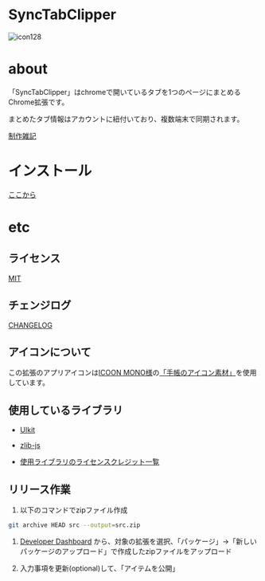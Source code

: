 # SyncTabClipper
![icon128](https://user-images.githubusercontent.com/1401147/77155751-59807c80-6ae1-11ea-8441-3d892eb15769.png)

# about

「SyncTabClipper」はchromeで開いているタブを1つのページにまとめるChrome拡張です。

まとめたタブ情報はアカウントに紐付いており、複数端末で同期されます。

[制作雑記](https://ik-fib.com/2020/03/synctabclipper/)

# インストール

[ここから](https://chrome.google.com/webstore/detail/synctabclipper/dlmommjngcoidankihhgklpoiknaabki)

# etc

## ライセンス

[MIT](https://github.com/ik11235/SyncTabClipper/blob/master/LICENSE)

## チェンジログ

[CHANGELOG](https://github.com/ik11235/SyncTabClipper/blob/master/CHANGELOG.md)

## アイコンについて

この拡張のアプリアイコンは[ICOON MONO様](https://icooon-mono.com/)の[「手帳のアイコン素材」](https://icooon-mono.com/11138-%e6%89%8b%e5%b8%b3%e3%81%ae%e3%82%a2%e3%82%a4%e3%82%b3%e3%83%b3%e7%b4%a0%e6%9d%90/)を使用しています。

## 使用しているライブラリ

- [UIkit](https://getuikit.com/)
- [zlib-js](http://www33146ue.sakura.ne.jp/staff/iz/release/zlib-js/zlib-js.html)


- [使用ライブラリのライセンスクレジット一覧](CREDITS)

## リリース作業

1. 以下のコマンドでzipファイル作成

```sh
git archive HEAD src --output=src.zip
```
1. [Developer Dashboard](https://chrome.google.com/webstore/devconsole/) から、対象の拡張を選択、「パッケージ」→「新しいパッケージのアップロード」で作成したzipファイルをアップロード

1. 入力事項を更新(optional)して、「アイテムを公開」
